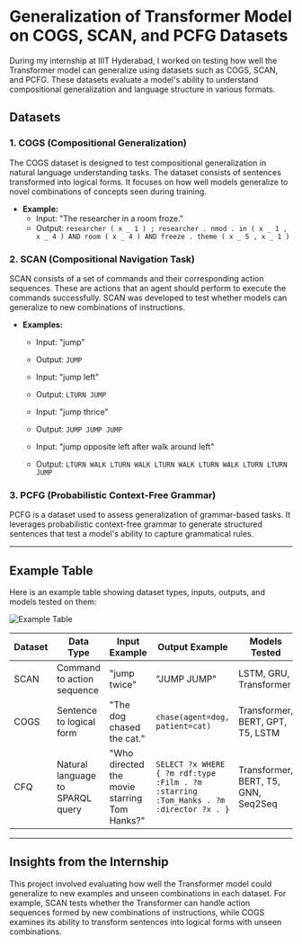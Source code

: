 # Generalization of Transformer Model on COGS, SCAN, and PCFG Datasets

During my internship at IIIT Hyderabad, I worked on testing how well the Transformer model can generalize using datasets such as COGS, SCAN, and PCFG. These datasets evaluate a model's ability to understand compositional generalization and language structure in various formats.

## Datasets

### 1. COGS (Compositional Generalization)
The COGS dataset is designed to test compositional generalization in natural language understanding tasks. The dataset consists of sentences transformed into logical forms. It focuses on how well models generalize to novel combinations of concepts seen during training.

- **Example:**
  - Input: "The researcher in a room froze."
  - Output: `researcher ( x _ 1 ) ; researcher . nmod . in ( x _ 1 , x _ 4 ) AND room ( x _ 4 ) AND freeze . theme ( x _ 5 , x _ 1 )`

### 2. SCAN (Compositional Navigation Task)
SCAN consists of a set of commands and their corresponding action sequences. These are actions that an agent should perform to execute the commands successfully. SCAN was developed to test whether models can generalize to new combinations of instructions.

- **Examples:**
  - Input: "jump"
  - Output: `JUMP`
  
  - Input: "jump left"
  - Output: `LTURN JUMP`

  - Input: "jump thrice"
  - Output: `JUMP JUMP JUMP`

  - Input: "jump opposite left after walk around left"
  - Output: `LTURN WALK LTURN WALK LTURN WALK LTURN WALK LTURN LTURN JUMP`

### 3. PCFG (Probabilistic Context-Free Grammar)
PCFG is a dataset used to assess generalization of grammar-based tasks. It leverages probabilistic context-free grammar to generate structured sentences that test a model's ability to capture grammatical rules.

---

## Example Table

Here is an example table showing dataset types, inputs, outputs, and models tested on them:

![Example Table](https://path_to_your_image/Screenshot%202024-06-25%20141407.png)

| Dataset | Data Type                         | Input Example                                         | Output Example                                          | Models Tested                            |
|---------|-----------------------------------|-------------------------------------------------------|---------------------------------------------------------|------------------------------------------|
| SCAN    | Command to action sequence        | "jump twice"                                          | "JUMP JUMP"                                              | LSTM, GRU, Transformer                   |
| COGS    | Sentence to logical form          | "The dog chased the cat."                             | `chase(agent=dog, patient=cat)`                         | Transformer, BERT, GPT, T5, LSTM         |
| CFQ     | Natural language to SPARQL query  | "Who directed the movie starring Tom Hanks?"          | `SELECT ?x WHERE { ?m rdf:type :Film . ?m :starring :Tom_Hanks . ?m :director ?x . }` | Transformer, BERT, T5, GNN, Seq2Seq     |

---

## Insights from the Internship

This project involved evaluating how well the Transformer model could generalize to new examples and unseen combinations in each dataset. For example, SCAN tests whether the Transformer can handle action sequences formed by new combinations of instructions, while COGS examines its ability to transform sentences into logical forms with unseen combinations.

